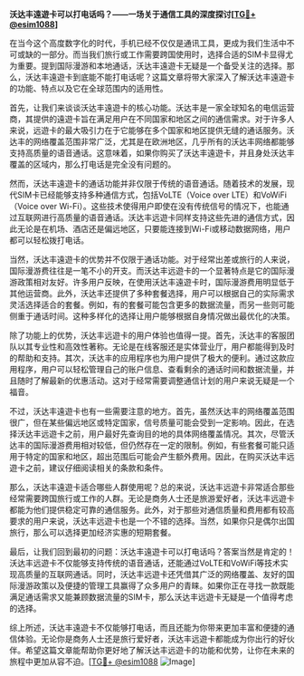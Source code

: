 **沃达丰遠遊卡可以打电话吗？——一场关于通信工具的深度探讨[[TG💪+ @esim1088](https://t.me/s/esim1088)]**

在当今这个高度数字化的时代，手机已经不仅仅是通讯工具，更成为我们生活中不可或缺的一部分。而当我们旅行或工作需要跨国使用时，选择合适的SIM卡显得尤为重要。提到国际漫游和本地通话，沃达丰遠遊卡无疑是一个备受关注的选择。那么，沃达丰遠遊卡到底能不能打电话呢？这篇文章将带大家深入了解沃达丰遠遊卡的功能、特点以及它在全球范围内的适用性。

首先，让我们来谈谈沃达丰遠遊卡的核心功能。沃达丰是一家全球知名的电信运营商，其提供的遠遊卡旨在满足用户在不同国家和地区之间的通信需求。对于许多人来说，远遊卡的最大吸引力在于它能够在多个国家和地区提供无缝的通话服务。沃达丰的网络覆盖范围非常广泛，尤其是在欧洲地区，几乎所有的沃达丰网络都能够支持高质量的语音通话。这意味着，如果你购买了沃达丰遠遊卡，并且身处沃达丰覆盖的区域内，那么打电话是完全没有问题的。

然而，沃达丰遠遊卡的通话功能并非仅限于传统的语音通话。随着技术的发展，现代SIM卡已经能够支持多种通信方式，包括VoLTE（Voice over LTE）和VoWiFi（Voice over Wi-Fi）。这些技术使得用户即使在没有传统信号的情况下，也能通过互联网进行高质量的语音通话。沃达丰远遊卡同样支持这些先进的通信方式，因此无论是在机场、酒店还是偏远地区，只要能连接到Wi-Fi或移动数据网络，用户都可以轻松拨打电话。

当然，沃达丰遠遊卡的优势并不仅限于通话功能。对于经常出差或旅行的人来说，国际漫游费往往是一笔不小的开支。而沃达丰远遊卡的一个显著特点是它的国际漫游政策相对友好。许多用户反映，在使用沃达丰遠遊卡时，国际漫游费用明显低于其他运营商。此外，沃达丰还提供了多种套餐选择，用户可以根据自己的实际需求灵活选择适合的套餐。例如，有的套餐可能包含更多的数据流量，而另一些则可能侧重于通话时间。这种多样化的选择让用户能够根据自身情况做出最优化的决策。

除了功能上的优势，沃达丰远遊卡的用户体验也值得一提。首先，沃达丰的客服团队以其专业性和高效性著称。无论是在线客服还是实体营业厅，用户都能得到及时的帮助和支持。其次，沃达丰的应用程序也为用户提供了极大的便利。通过这款应用程序，用户可以轻松管理自己的账户信息、查看剩余的通话时间和数据流量，并且随时了解最新的优惠活动。这对于经常需要调整通信计划的用户来说无疑是一个福音。

不过，沃达丰遠遊卡也有一些需要注意的地方。首先，虽然沃达丰的网络覆盖范围很广，但在某些偏远地区或特定国家，信号质量可能会受到一定影响。因此，在选择沃达丰远遊卡之前，用户最好先查询目的地的具体网络覆盖情况。其次，尽管沃达丰的国际漫游费用相对较低，但仍然存在一定的限制。例如，有些套餐可能只适用于特定的国家和地区，超出范围后可能会产生额外费用。因此，在购买沃达丰远遊卡之前，建议仔细阅读相关的条款和条件。

那么，沃达丰遠遊卡适合哪些人群使用呢？总的来说，沃达丰远遊卡非常适合那些经常需要跨国旅行或工作的人群。无论是商务人士还是旅游爱好者，沃达丰远遊卡都能为他们提供稳定可靠的通信服务。此外，对于那些对通信质量和费用都有较高要求的用户来说，沃达丰远遊卡也是一个不错的选择。当然，如果你只是偶尔出国旅行，那么可以选择更加经济实惠的短期套餐。

最后，让我们回到最初的问题：沃达丰遠遊卡可以打电话吗？答案当然是肯定的！沃达丰远遊卡不仅能够支持传统的语音通话，还能通过VoLTE和VoWiFi等技术实现高质量的互联网通话。同时，沃达丰远遊卡还凭借其广泛的网络覆盖、友好的国际漫游政策以及便捷的管理工具赢得了众多用户的青睐。如果你正在寻找一款既能满足通话需求又能兼顾数据流量的SIM卡，那么沃达丰远遊卡无疑是一个值得考虑的选择。

综上所述，沃达丰遠遊卡不仅能够打电话，而且还能为你带来更加丰富和便捷的通信体验。无论你是商务人士还是旅行爱好者，沃达丰远遊卡都能成为你出行的好伙伴。希望这篇文章能帮助你更好地了解沃达丰远遊卡的功能和优势，让你在未来的旅程中更加从容不迫。[[TG💪+ @esim1088](https://t.me/s/esim1088) ![Image](https://i.postimg.cc/4NQfJmqS/Snipaste-2025-05-13-00-14-12.png)]